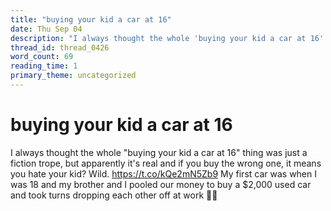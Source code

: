 ```yaml
---
title: "buying your kid a car at 16"
date: Thu Sep 04
description: "I always thought the whole 'buying your kid a car at 16' thing was just a fiction trope, but apparently it's real and if you buy the wrong one, it means you..."
thread_id: thread_0426
word_count: 69
reading_time: 1
primary_theme: uncategorized
---
```


# buying your kid a car at 16

I always thought the whole "buying your kid a car at 16" thing was just a fiction trope, but apparently it's real and if you buy the wrong one, it means you hate your kid? Wild. https://t.co/kQe2mN5Zb9 My first car was when I was 18 and my brother and I pooled our money to buy a $2,000 used car and took turns dropping each other off at work 🤷‍♀️
